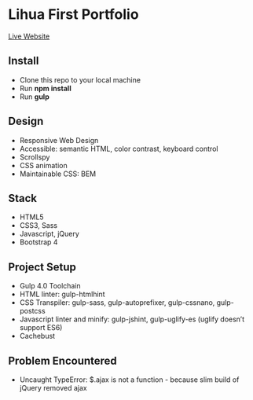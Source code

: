 # Lihua First Portfolio

[Live Website](https://lihuafirst.github.io/)

## Install
- Clone this repo to your local machine
- Run **npm install**
- Run **gulp**

## Design
- Responsive Web Design
- Accessible: semantic HTML, color contrast, keyboard control
- Scrollspy
- CSS animation
- Maintainable CSS: BEM

## Stack
- HTML5
- CSS3, Sass
- Javascript, jQuery
- Bootstrap 4


## Project Setup
- Gulp 4.0 Toolchain 
- HTML linter: gulp-htmlhint
- CSS Transpiler: gulp-sass, gulp-autoprefixer, gulp-cssnano, gulp-postcss
- Javascript linter and minify: gulp-jshint, gulp-uglify-es (uglify doesn’t support ES6)
- Cachebust

## Problem Encountered
- Uncaught TypeError: $.ajax is not a function - because slim build of jQuery removed ajax




 
